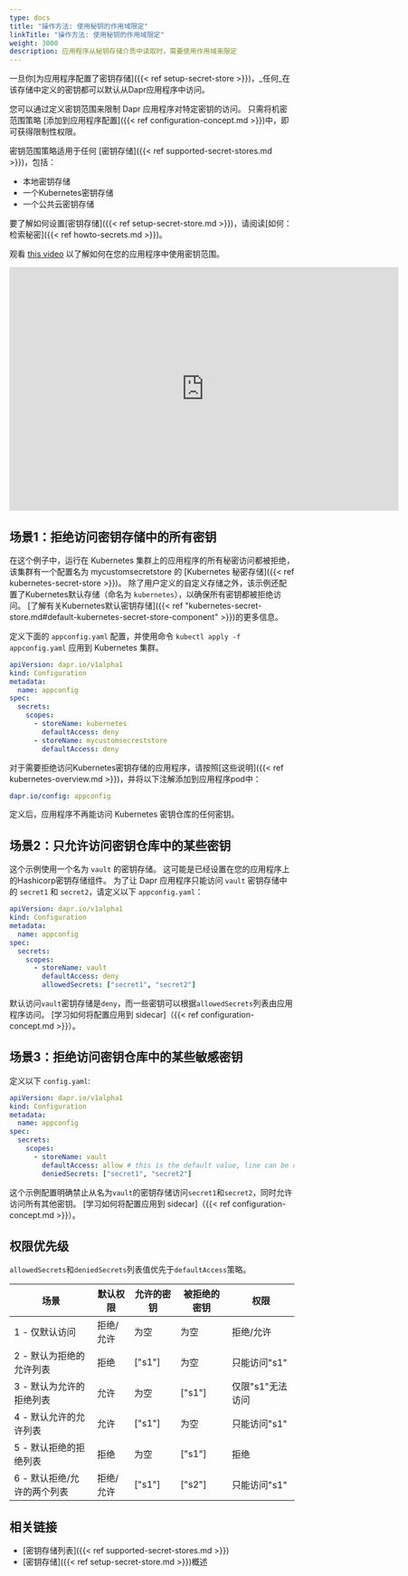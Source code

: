```yaml
---
type: docs
title: "操作方法: 使用秘钥的作用域限定"
linkTitle: "操作方法: 使用秘钥的作用域限定"
weight: 3000
description: 应用程序从秘钥存储介质中读取时，需要使用作用域来限定
---
```


一旦你[为应用程序配置了密钥存储]({{< ref setup-secret-store >}})，_任何_在该存储中定义的密钥都可以默认从Dapr应用程序中访问。

您可以通过定义密钥范围来限制 Dapr 应用程序对特定密钥的访问。 只需将机密范围策略 [添加到应用程序配置]({{< ref configuration-concept.md >}})中，即可获得限制性权限。

密钥范围策略适用于任何 [密钥存储]({{< ref supported-secret-stores.md >}})，包括：

- 本地密钥存储
- 一个Kubernetes密钥存储
- 一个公共云密钥存储

要了解如何设置[密钥存储]({{< ref setup-secret-store.md >}})，请阅读[如何：检索秘密]({{< ref howto-secrets.md >}})。

观看 [this video](https://youtu.be/j99RN_nxExA?start=2272) 以了解如何在您的应用程序中使用密钥范围。

<div class="embed-responsive embed-responsive-16by9">
<iframe width="688" height="430" src="https://www.youtube-nocookie.com/embed/j99RN_nxExA?start=2272" frameborder="0" allow="accelerometer; autoplay; clipboard-write; encrypted-media; gyroscope; picture-in-picture" allowfullscreen></iframe>
</div>

## 场景1：拒绝访问密钥存储中的所有密钥

在这个例子中，运行在 Kubernetes 集群上的应用程序的所有秘密访问都被拒绝，该集群有一个配置名为 mycustomsecretstore 的 [Kubernetes 秘密存储]({{< ref kubernetes-secret-store >}})。 除了用户定义的自定义存储之外，该示例还配置了Kubernetes默认存储（命名为 `kubernetes`），以确保所有密钥都被拒绝访问。 [了解有关Kubernetes默认密钥存储]({{< ref "kubernetes-secret-store.md#default-kubernetes-secret-store-component" >}})的更多信息。

定义下面的 `appconfig.yaml` 配置，并使用命令 `kubectl apply -f appconfig.yaml` 应用到 Kubernetes 集群。

```yaml
apiVersion: dapr.io/v1alpha1
kind: Configuration
metadata:
  name: appconfig
spec:
  secrets:
    scopes:
      - storeName: kubernetes
        defaultAccess: deny
      - storeName: mycustomsecreststore
        defaultAccess: deny
```

对于需要拒绝访问Kubernetes密钥存储的应用程序，请按照[这些说明]({{< ref kubernetes-overview\.md >}})，并将以下注解添加到应用程序pod中：

```yaml
dapr.io/config: appconfig
```

定义后，应用程序不再能访问 Kubernetes 密钥仓库的任何密钥。

## 场景2：只允许访问密钥仓库中的某些密钥

这个示例使用一个名为 `vault` 的密钥存储。 这可能是已经设置在您的应用程序上的Hashicorp密钥存储组件。 为了让 Dapr 应用程序只能访问 `vault` 密钥存储中的 `secret1` 和 `secret2`，请定义以下 `appconfig.yaml`：

```yaml
apiVersion: dapr.io/v1alpha1
kind: Configuration
metadata:
  name: appconfig
spec:
  secrets:
    scopes:
      - storeName: vault
        defaultAccess: deny
        allowedSecrets: ["secret1", "secret2"]
```

默认访问`vault`密钥存储是`deny`，而一些密钥可以根据`allowedSecrets`列表由应用程序访问。 [学习如何将配置应用到 sidecar]（{{< ref configuration-concept.md >}}）。

## 场景3：拒绝访问密钥仓库中的某些敏感密钥

定义以下 `config.yaml`:

```yaml
apiVersion: dapr.io/v1alpha1
kind: Configuration
metadata:
  name: appconfig
spec:
  secrets:
    scopes:
      - storeName: vault
        defaultAccess: allow # this is the default value, line can be omitted
        deniedSecrets: ["secret1", "secret2"]
```

这个示例配置明确禁止从名为`vault`的密钥存储访问`secret1`和`secret2`，同时允许访问所有其他密钥。 [学习如何将配置应用到 sidecar]（{{< ref configuration-concept.md >}}）。

## 权限优先级

`allowedSecrets`和`deniedSecrets`列表值优先于`defaultAccess`策略。

| 场景               | 默认权限  | 允许的密钥                                                      | 被拒绝的密钥                                                     | 权限         |
| ---------------- | ----- | ---------------------------------------------------------- | ---------------------------------------------------------- | ---------- |
| 1 - 仅默认访问        | 拒绝/允许 | 为空                                                         | 为空                                                         | 拒绝/允许      |
| 2 - 默认为拒绝的允许列表   | 拒绝    | ["s1"] | 为空                                                         | 只能访问"s1"   |
| 3 - 默认为允许的拒绝列表   | 允许    | 为空                                                         | ["s1"] | 仅限"s1"无法访问 |
| 4 - 默认允许的允许列表    | 允许    | ["s1"] | 为空                                                         | 只能访问"s1"   |
| 5 - 默认拒绝的拒绝列表    | 拒绝    | 为空                                                         | ["s1"] | 拒绝         |
| 6 - 默认拒绝/允许的两个列表 | 拒绝/允许 | ["s1"] | ["s2"] | 只能访问"s1"   |

## 相关链接

- [密钥存储列表]({{< ref supported-secret-stores.md >}})
- [密钥存储]({{< ref setup-secret-store.md >}})概述

